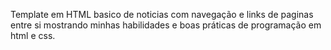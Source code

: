 Template em HTML basico de noticias com navegação e links de paginas entre si mostrando minhas habilidades e boas práticas de programação em html e css.
